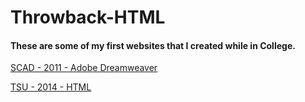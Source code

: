 # Throwback-HTML
#### These are some of my first websites that I created while in College. 


<a href="./SCAD/">SCAD - 2011 - Adobe Dreamweaver</a>

<a href="./TSU/Home.html">TSU - 2014 - HTML</a>